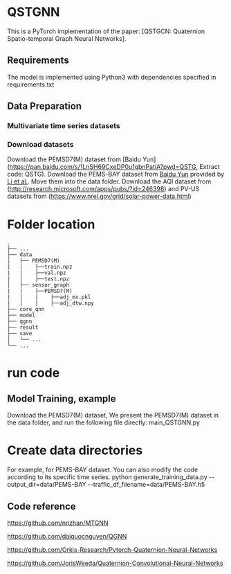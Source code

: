 # QSTGNN
This is a PyTorch implementation of the paper: [QSTGCN: Quaternion Spatio-temporal Graph Neural Networks].

## Requirements
The model is implemented using Python3 with dependencies specified in requirements.txt
## Data Preparation
### Multivariate time series datasets

### Download datasets
Download the PEMSD7(M) dataset from [Baidu Yun](https://pan.baidu.com/s/1LnSH69CxeDP0u1gbnPatiA?pwd=QSTG, Extract code: QSTG). Download the PEMS-BAY dataset from [Baidu Yun](https://pan.baidu.com/s/14Yy9isAIZYdU__OYEQGa_g) provided by [Li et al.](https://github.com/liyaguang/DCRNN.git). Move them into the data folder. Download the AQI dataset from (http://research.microsoft.com/apps/pubs/?id=246398) and PV-US datasets from (https://www.nrel.gov/grid/solar-power-data.html)

# Folder location
    .
    ├── ...
    ├── data                    
    │   ├── PEMSD7(M)  
    |   |    ├──train.npz
    |   |    ├──val.npz
    |   |    ├──test.npz
    │   ├── sensor_graph      
    |   |    ├──PEMSD7(M)
    |   |    |    ├──adj_mx.pkl
    |   |    |    ├──adj_dtw.npy
    ├── core_qnn     
    ├── model     
    ├── qgnn    
    ├── result    
    ├── save    
    │   └── ...              
    └── ...
# run code
## Model Training, example
Download the PEMSD7(M) dataset, We present the PEMSD7(M) dataset in the data folder, and run the following file directly: main_QSTGNN.py

# Create data directories
For example, for PEMS-BAY dataset. You can also modify the code according to its specific time series.
python generate_training_data.py --output_dir=data/PEMS-BAY --traffic_df_filename=data/PEMS-BAY.h5


## Code reference
https://github.com/nnzhan/MTGNN

https://github.com/daiquocnguyen/QGNN

https://github.com/Orkis-Research/Pytorch-Quaternion-Neural-Networks

https://github.com/JorisWeeda/Quaternion-Convolutional-Neural-Networks

